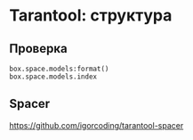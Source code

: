 # Tarantool: структура

## Проверка

```
box.space.models:format()
box.space.models.index
```

## Spacer

https://github.com/igorcoding/tarantool-spacer

